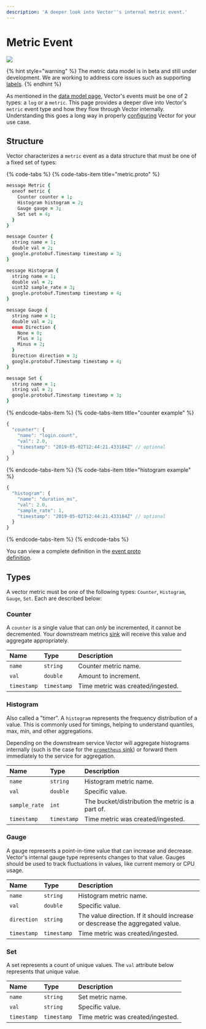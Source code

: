 ```yaml
---
description: 'A deeper look into Vector''s internal metric event.'
---
```


# Metric Event

![][images.data-model-metric]

{% hint style="warning" %}
The metric data model is in beta and still under development. We are working
to address core issues such as supporting [labels][url.issue_512].
{% endhint %}

As mentioned in the [data model page][docs.data-model], Vector's events must
be one of 2 types: a `log` or a `metric`. This page provides a deeper dive into
Vector's `metric` event type and how they flow through Vector internally.
Understanding this goes a long way in properly [configuring][docs.configuration]
Vector for your use case.

## Structure

Vector characterizes a `metric` event as a data structure that must be one of
a fixed set of types:

{% code-tabs %}
{% code-tabs-item title="metric.proto" %}
```coffeescript
message Metric {
  oneof metric {
    Counter counter = 1;
    Histogram histogram = 2;
    Gauge gauge = 3;
    Set set = 4;
  }
}

message Counter {
  string name = 1;
  double val = 2;
  google.protobuf.Timestamp timestamp = 3;
}

message Histogram {
  string name = 1;
  double val = 2;
  uint32 sample_rate = 3;
  google.protobuf.Timestamp timestamp = 4;
}

message Gauge {
  string name = 1;
  double val = 2;
  enum Direction {
    None = 0;
    Plus = 1;
    Minus = 2;
  }
  Direction direction = 3;
  google.protobuf.Timestamp timestamp = 4;
}

message Set {
  string name = 1;
  string val = 2;
  google.protobuf.Timestamp timestamp = 3;
}
```
{% endcode-tabs-item %}
{% code-tabs-item title="counter example" %}
```javascript
{
  "counter": {
    "name": "login.count",
    "val": 2.0,
    "timestamp": "2019-05-02T12:44:21.433184Z" // optional
  }
}
```
{% endcode-tabs-item %}
{% code-tabs-item title="histogram example" %}
```javascript
{
  "histogram": {
    "name": "duration_ms",
    "val": 2.0,
    "sample_rate": 1,
    "timestamp": "2019-05-02T12:44:21.433184Z" // optional
  }
}
```
{% endcode-tabs-item %}
{% endcode-tabs %}

You can view a complete definition in the [event proto \
definition][url.event_proto].

## Types

A vector metric must be one of the following types: `Counter`, `Histogram`,
`Gauge`, `Set`. Each are described below:

### Counter

A `counter` is a single value that can _only_ be incremented, it cannot be
decremented. Your downstream metrics [sink][docs.sinks] will receive this value
and aggregate appropriately.

| Name        | Type        | Description                       |
|:------------|:------------|:----------------------------------|
| `name`      | `string`    | Counter metric name.              |
| `val`       | `double`    | Amount to increment.              |
| `timestamp` | `timestamp` | Time metric was created/ingested. |

### Histogram

Also called a "timer". A `histogram` represents the frequency distribution of a
value. This is commonly used for timings, helping to understand quantiles, max,
min, and other aggregations.

Depending on the downstream service Vector will aggregate histograms internally
(such is the case for the [`prometheus` sink][docs.prometheus_sink]) or forward
them immediately to the service for aggregation.

| Name          | Type        | Description                                      |
|:--------------|:------------|:-------------------------------------------------|
| `name`        | `string`    | Histogram metric name.                           |
| `val`         | `double`    | Specific value.                                  |
| `sample_rate` | `int`       | The bucket/distribution the metric is a part of. |
| `timestamp`   | `timestamp` | Time metric was created/ingested.                |

### Gauge

A gauge represents a point-in-time value that can increase and decrease.
Vector's internal gauge type represents changes to that value. Gauges should be
used to track fluctuations in values, like current memory or CPU usage.

| Name        | Type        | Description                                                                   |
|:------------|:------------|:------------------------------------------------------------------------------|
| `name`      | `string`    | Histogram metric name.                                                        |
| `val`       | `double`    | Specific value.                                                               |
| `direction` | `string`    | The value direction. If it should increase or descrease the aggregated value. |
| `timestamp` | `timestamp` | Time metric was created/ingested.                                             |

### Set

A set represents a count of unique values. The `val` attribute below represents
that unique value.

| Name        | Type        | Description                       |
|:------------|:------------|:----------------------------------|
| `name`      | `string`    | Set metric name.                  |
| `val`       | `string`    | Specific value.                   |
| `timestamp` | `timestamp` | Time metric was created/ingested. |


[docs.configuration]: ../../usage/configuration
[docs.data-model]: ../../about/data-model
[docs.prometheus_sink]: ../../usage/configuration/sinks/prometheus.md
[docs.sinks]: ../../usage/configuration/sinks
[images.data-model-metric]: ../../assets/data-model-metric.svg
[url.event_proto]: https://github.com/timberio/vector/blob/master/proto/event.proto
[url.issue_512]: https://github.com/timberio/vector/issues/512
